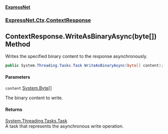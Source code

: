 #### [ExpressNet](ExpressNet.md 'ExpressNet')
### [ExpressNet.Ctx](ExpressNet.Ctx.md 'ExpressNet.Ctx').[ContextResponse](ExpressNet.Ctx.ContextResponse.md 'ExpressNet.Ctx.ContextResponse')

## ContextResponse.WriteAsBinaryAsync(byte[]) Method

Writes the specified binary content to the response asynchronously.

```csharp
public System.Threading.Tasks.Task WriteAsBinaryAsync(byte[] content);
```
#### Parameters

<a name='ExpressNet.Ctx.ContextResponse.WriteAsBinaryAsync(byte[]).content'></a>

`content` [System.Byte](https://docs.microsoft.com/en-us/dotnet/api/System.Byte 'System.Byte')[[]](https://docs.microsoft.com/en-us/dotnet/api/System.Array 'System.Array')

The binary content to write.

#### Returns
[System.Threading.Tasks.Task](https://docs.microsoft.com/en-us/dotnet/api/System.Threading.Tasks.Task 'System.Threading.Tasks.Task')  
A task that represents the asynchronous write operation.